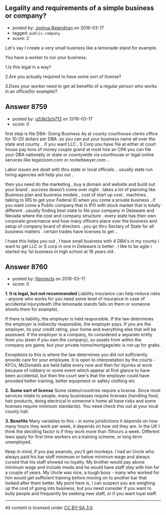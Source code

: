 ## Legality and requirements of a simple business or company?

- posted by: [Joshua Rajandiran](https://stackexchange.com/users/6584803/joshua-rajandiran) on 2016-03-17
- tagged: `public-company`
- score: 2

Let's say I create a very small business like a lemonade stand for example.

You have a worker to run your business.

1.Is this legal in a way?

2.Are you actually required to have some sort of license?

3.Does your worker need to get all benefits of a regular person who works in an office(for example)?


## Answer 8759

- posted by: [g33kt3ch713](https://stackexchange.com/users/2658015/g33kt3ch713) on 2016-03-17
- score: 0

first step is file DBA- Doing Business As at county courthouse clerks office for 10-20 dollars per DBA  .so you can put your business name all over the state and county .. if you want LLC , S Corp you have file at either at court house pay tons of money couple grand at most hire an CPA 
 you can file your DBA nationally or state or countywide via courthouse or legal online services like legalzoom.com or rocketlawyer.com .. 

Labor issues are dealt with thru state or local officials .. usually state run hiring agencies will help you out .. 

then you need do the marketing , buy a domain and website and build out your brand . success doesn't come over night . takes a lot of planning like Business plan and business models , cost of start up cost , machines , talking to IRS to get your Federal ID when you come a private business ..if you want come a Public company that is IPO with stock market that is totally different ..usually finding best state to file your company in Delaware and Nevada where the cost and company structure . every state has their own corporate governance and how many officers place over the business and setup of company board of directors ..you go thru Sectary of State for all business matters  . certain trades have licenses to get ..

I hope this helps you out , I have small business with 4 DBA's in my county i want to get LLC or S corp in one in Delaware is better . I like to be aglie i started my 1st business in high school at 18 years old . 


## Answer 8760

- posted by: [fiprojects](https://stackexchange.com/users/5370155/fiprojects) on 2016-03-17
- score: 0

**1. It is legal, but not recommended**
Liability insurance can help reduce risks - anyone who works for you need some level of insurance in case of accidental injury/death (the lemonade stands falls on them or someone shoots them for example).

If there is liability, the employer is held responsible. If the law determines the employer is indirectly responsible, the employer pays. If you are the employer, its your credit rating, your home and everything else that will be assessed. If the employer is a company, its considered a separate entity from you (even if you own the company), so assets from within the company are game, but your private home/mortgage/etc is not up for grabs.

Exceptions to this is where the law determines you did not sufficiently provide care for your employee. It is open to interpretation by the courts - KFCs, McDonalds are held liable every now and then for injuries at work because of robbery or some event which appear at first glance to have been accidental, but then the court see's that the employer could have provided better training, better equipment or safety clothing etc

**2. Some sort of license**
Some states/countries require a license. Since most services relate to people, many businesses require licenses (handling food, hair products, doing electrical in someone's home all have risks and some licenses require minimum standards). You need check this out at your local county hall.

**3. Benefits**
Many variables to this - in some juristictions it depends on how many hours they work per week, it depends on how old they are. In the UK I think the deciding factor is if they work more than 15hours a week. Different laws apply for first time workers on a training scheme, or long term unemployed. 


Keep in mind, if you pay peanuts, you'll get monkeys. I had an Uncle who always paid his bar staff minimum or below minimum wage and always cursed that his staff showed no loyalty. My brother would pay above minimum wage and include meals and he would have staff stay with him for a couple of years. My Uncle was nice, a tough boss - many who worked for him would get sufficient training before moving on to another bar that looked after them better. My point here is, I can suspect you are weighing up the cost of going into business, but you need consider if you want to bully people and frequently be seeking new staff, or if you want loyal staff.



---

All content is licensed under [CC BY-SA 3.0](https://creativecommons.org/licenses/by-sa/3.0/).
